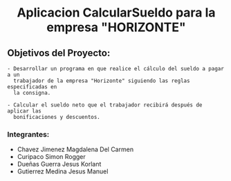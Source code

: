 
<h1 align="center">Aplicacion CalcularSueldo para la empresa "HORIZONTE"</h1>

## Objetivos del Proyecto: 
    - Desarrollar un programa en que realice el cálculo del sueldo a pagar a un
      trabajador de la empresa "Horizonte" siguiendo las reglas especificadas en
      la consigna.

    - Calcular el sueldo neto que el trabajador recibirá después de aplicar las
      bonificaciones y descuentos.
### Integrantes:

 - Chavez Jimenez Magdalena Del Carmen
 - Curipaco Simon Rogger
 - Dueñas Guerra Jesus Korlant
 - Gutierrez Medina Jesus Manuel

